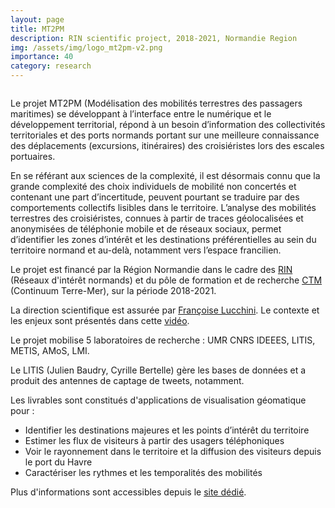 ```yaml
---
layout: page
title: MT2PM
description: RIN scientific project, 2018-2021, Normandie Region 
img: /assets/img/logo_mt2pm-v2.png
importance: 40
category: research
---
```

<div class="row">
    <div class="col-sm mt-3 mt-md-0">
        <img class="img-fluid rounded z-depth-1" src="{{ '/assets/img/logo_mt2pm-v2.png' | relative_url }}" alt="" title=""/>
    </div>
</div>
<!--
<div class="caption">
    MT2PM logo 
</div>
-->

Le projet MT2PM (Modélisation des mobilités terrestres des passagers maritimes) se développant à l’interface entre le numérique et le développement territorial, répond à un besoin d’information des collectivités territoriales et des ports normands portant sur une meilleure connaissance des déplacements (excursions, itinéraires) des croisiéristes lors des escales portuaires.

En se référant aux sciences de la complexité, il est désormais connu que la grande complexité des choix individuels de mobilité non concertés et contenant une part d’incertitude, peuvent pourtant se traduire par des comportements collectifs lisibles dans le territoire. L’analyse des mobilités terrestres des croisiéristes, connues à partir de traces géolocalisées et anonymisées de téléphonie mobile et de réseaux sociaux, permet d’identifier les zones d’intérêt et les destinations préférentielles au sein du territoire normand et au-delà, notamment vers l’espace francilien.

Le projet est financé par la Région Normandie dans le cadre des [RIN](https://aides.normandie.fr/rin-recherche-2021) (Réseaux d'intérêt normands) et du pôle de formation et de recherche [CTM](https://www.normandie-univ.fr/recherche/structuration-de-la-recherche/pole-ctm/) (Continuum Terre-Mer), sur la période 2018-2021.

La direction scientifique est assurée par [Françoise Lucchini](https://www.linkedin.com/in/fran%C3%A7oise-lucchini/?originalSubdomain=fr). Le contexte et les enjeux sont présentés dans cette [vidéo](https://webtv.univ-rouen.fr/videos/episode-4/).

Le projet mobilise 5 laboratoires de recherche : UMR CNRS IDEEES, LITIS, METIS, AMoS, LMI.

Le LITIS (Julien Baudry, Cyrille Bertelle) gère les bases de données et a produit des antennes de captage de tweets, notamment. 

Les livrables sont constitués d'applications de visualisation géomatique pour :
* Identifier les destinations majeures et les points d’intérêt du territoire
* Estimer les flux de visiteurs à partir des usagers téléphoniques
* Voir le rayonnement dans le territoire et la diffusion des visiteurs depuis le port du Havre
* Caractériser les rythmes et les temporalités des mobilités

Plus d'informations sont accessibles depuis le [site dédié](https://umr-idees.fr/2020/12/07/rin-mt2pm-modelisation-des-mobilites-terrestres-des-passagers-maritimes/).

